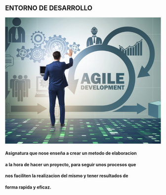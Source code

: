 ## ENTORNO DE DESARROLLO
![ED](ed.jpg)
#### Asignatura que nose enseña a crear un metodo de elaboracion
#### a la hora de hacer un proyecto, para seguir unos procesos que
#### nos faciliten la realizacion del mismo y tener resultados de 
#### forma rapida y eficaz.